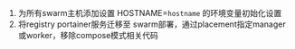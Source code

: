 1. 为所有swarm主机添加设置 HOSTNAME=`hostname` 的环境变量初始化设置
2. 将registry portainer服务迁移至 swarm部署，通过placement指定manager或worker，移除compose模式相关代码
